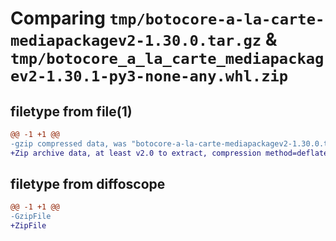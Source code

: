 # Comparing `tmp/botocore-a-la-carte-mediapackagev2-1.30.0.tar.gz` & `tmp/botocore_a_la_carte_mediapackagev2-1.30.1-py3-none-any.whl.zip`

## filetype from file(1)

```diff
@@ -1 +1 @@
-gzip compressed data, was "botocore-a-la-carte-mediapackagev2-1.30.0.tar", last modified: Tue Jul  4 01:44:52 2023, max compression
+Zip archive data, at least v2.0 to extract, compression method=deflate
```

## filetype from diffoscope

```diff
@@ -1 +1 @@
-GzipFile
+ZipFile
```

